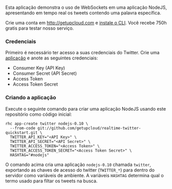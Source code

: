 Esta aplicação demonstra o uso de WebSockets em uma aplicação NodeJS, apresentando em tempo real os tweets contendo uma palavra específica.

Crie uma conta em http://getupcloud.com e [instale o CLI](https://getup.zendesk.com/entries/38781627).
Você recebe 750h gratis para testar nosso serviço.

### Credenciais

Primeiro é necessário ter acesso a suas credenciais do Twitter. Crie uma [aplicação](https://apps.twitter.com/) e anote as seguintes credenciais:

   - Consumer Key (API Key)
   - Consumer Secret (API Secret)
   - Access Token
   - Access Token Secret

### Criando a aplicação

Execute o seguinte comando para criar uma aplicação NodeJS usando este repositório como código inicial:

    rhc app-create twitter nodejs-0.10 \
      --from-code git://github.com/getupcloud/realtime-twitter-quickstart.git \
      TWITTER_API_KEY="<API Key>" \
      TWITTER_API_SECRET="<API Secret>" \
      TWITTER_ACCESS_TOKEN="<Access Token>" \
      TWITTER_ACCESS_TOKEN_SECRET="<Access Token Secret>" \
      HASHTAG="#nodejs"

O comando acima cria uma aplicação `nodejs-0.10` chamada `twitter`, exportando as chaves de acesso do twitter (`TWITTER_*`) para dentro do servidor como variáveis de ambiente.
A variáveis `HASHTAG` determina qual o termo usado para filtar os tweets na busca.
